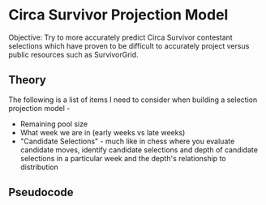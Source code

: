 # Circa Survivor Projection Model

Objective: Try to more accurately predict Circa Survivor contestant selections which have proven to be difficult to accurately project versus public resources such as SurvivorGrid.

## Theory

The following is a list of items I need to consider when building a selection projection model -
- Remaining pool size
- What week we are in (early weeks vs late weeks)
- "Candidate Selections" - much like in chess where you evaluate candidate moves, identify candidate selections and depth of candidate selections in a particular week and the depth's relationship to distribution

## Pseudocode
